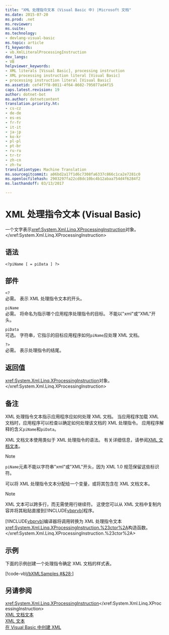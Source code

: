 ```yaml
---
title: "XML 处理指令文本 (Visual Basic 中) |Microsoft 文档"
ms.date: 2015-07-20
ms.prod: .net
ms.reviewer: 
ms.suite: 
ms.technology:
- devlang-visual-basic
ms.topic: article
f1_keywords:
- vb.XmlLiteralProcessingInstruction
dev_langs:
- VB
helpviewer_keywords:
- XML literals [Visual Basic], processing instruction
- XML processing instruction literal [Visual Basic]
- processing instruction literal [Visual Basic]
ms.assetid: cef4f7f8-0011-4f64-8602-795077ad4f15
caps.latest.revision: 19
author: dotnet-bot
ms.author: dotnetcontent
translation.priority.ht:
- cs-cz
- de-de
- es-es
- fr-fr
- it-it
- ja-jp
- ko-kr
- pl-pl
- pt-br
- ru-ru
- tr-tr
- zh-cn
- zh-tw
translationtype: Machine Translation
ms.sourcegitcommit: a06bd2a17f1d6c7308fa6337c866c1ca2e7281c0
ms.openlocfilehash: 2903297fa22cd8dc10bc4b12abaa754d4f6284f2
ms.lasthandoff: 03/13/2017

---
```

# <a name="xml-processing-instruction-literal-visual-basic"></a>XML 处理指令文本 (Visual Basic)
一个文字表示<xref:System.Xml.Linq.XProcessingInstruction>对象。</xref:System.Xml.Linq.XProcessingInstruction>  
  
## <a name="syntax"></a>语法  
  
```  
<?piName [ = piData ] ?>  
```  
  
## <a name="parts"></a>部件  
 `<?`  
 必需。 表示 XML 处理指令文本的开头。  
  
 `piName`  
 必需。 将命名为指示哪个应用程序处理指令的目标。 不能以"xml"或"XML"开头。  
  
 `piData`  
 可选。 字符串，它指示的目标应用程序如何`piName`应处理 XML 文档。  
  
 `?>`  
 必需。 表示处理指令的结尾。  
  
## <a name="return-value"></a>返回值  
 <xref:System.Xml.Linq.XProcessingInstruction>对象。</xref:System.Xml.Linq.XProcessingInstruction>  
  
## <a name="remarks"></a>备注  
 XML 处理指令文本指示应用程序应如何处理 XML 文档。 当应用程序加载 XML 文档时，应用程序可以检查以确定如何处理该文档的 XML 处理指令。 应用程序解释的含义`piName`和`piData`。  
  
 XML 文档文本使用类似于 XML 处理指令的语法。 有关详细信息，请参阅[XML 文档文本](../../../visual-basic/language-reference/xml-literals/xml-document-literal.md)。  
  
> [!NOTE]
>  `piName`元素不能以字符串"xml"或"XML"开头，因为 XML 1.0 规范保留这些标识符。  
  
 可以将 XML 处理指令文本分配给一个变量，或将其包含在 XML 文档文本。  
  
> [!NOTE]
>  XML 文本可以跨多行，而无需使用行继续符。 这使您可以从 XML 文档中复制内容并将其粘贴直接到[!INCLUDE[vbprvb](../../../csharp/programming-guide/concepts/linq/includes/vbprvb_md.md)]程序。  
  
 [!INCLUDE[vbprvb](../../../csharp/programming-guide/concepts/linq/includes/vbprvb_md.md)]编译器将调用转换为 XML 处理指令文本<xref:System.Xml.Linq.XProcessingInstruction.%23ctor%2A>构造函数。</xref:System.Xml.Linq.XProcessingInstruction.%23ctor%2A>  
  
## <a name="example"></a>示例  
 下面的示例创建一个处理指令确定 XML 文档的样式表。  
  
 [!code-vb[VbXMLSamples #&28;](../../../visual-basic/language-reference/operators/codesnippet/VisualBasic/xml-processing-instruction-literal_1.vb)]  
  
## <a name="see-also"></a>另请参阅  
 <xref:System.Xml.Linq.XProcessingInstruction></xref:System.Xml.Linq.XProcessingInstruction>   
 [XML 文档文本](../../../visual-basic/language-reference/xml-literals/xml-document-literal.md)   
 [XML 文本](../../../visual-basic/language-reference/xml-literals/index.md)   
 [在 Visual Basic 中创建 XML](../../../visual-basic/programming-guide/language-features/xml/creating-xml.md)
